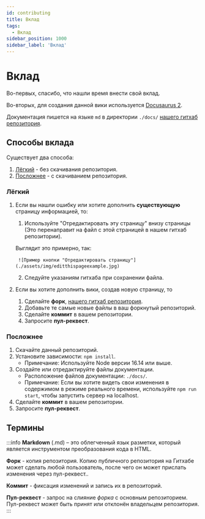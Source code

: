 ```yaml
---
id: contributing
title: Вклад
tags:
  - Вклад
sidebar_position: 1000
sidebar_label: 'Вклад'
---
```


# Вклад

Во-первых, спасибо, что нашли время внести свой вклад.

Во-вторых, для создания данной вики используется [Docusaurus 2](https://docusaurus.io).

Документация пишется на языке `md` в директории `./docs/` [нашего гитхаб репозитория](https://github.com/Hodwini/DevMCwiki/tree/master).

## Способы вклада

Существует два способа:

1. [Лёгкий](#лёгкий) - без скачивания репозитория.
2. [Посложнее](#посложнее) - с скачиванием репозитория.

### Лёгкий

1. Если вы нашли ошибку или хотите дополнить **существующую** страницу информацией, то:
    1. Используйте "Отредактировать эту страницу" внизу страницы (Это перенаправит на файл с этой страницей в нашем гитхаб репозитории).
      
      Выглядит это примерно, так:
    
        ![Пример кнопки "Отредактировать страницу"](./assets/img/editthispageexample.jpg)

    2. Следуйте указаниям гитхаба при сохранении файла.

2. Если вы хотите дополнить вики, создав новую страницу, то
   1. Сделайте **форк**, [нашего гитхаб репозитория](https://github.com/Hodwini/DevMCwiki/tree/master).
   2. Добавьте те самые новые файлы в ваш форкнутый репозиторий.
   3. Сделайте **коммит** в вашем репозитории.
   4. Запросите **пул-реквест**.

### Посложнее

1. Скачайте данный репозиторий.
2. Установите зависимости: `npm install`.
   - Примечание: Используйте Node версии 16.14 или выше.
3. Создайте или отредактируйте файлы документации.
   - Расположение файлов документации: `./docs/`.
   - Примечание: Если вы хотите видеть свои изменения в содержимом в режиме реального времени, используйте `npm run start`, чтобы запустить сервер на localhost.
4. Сделайте **коммит** в вашем репозитории.
5. Запросите **пул-реквест**.

## Термины

:::info
**Markdown** (.md) – это облегченный язык разметки, который является инструментом преобразования кода в HTML.

**Форк** - копия репозитория. Копию публичного репозитория на Гитхабе может сделать любой пользователь, после чего он может прислать изменения через пул-реквест..

**Коммит** - фиксация изменений и запись их в репозиторий.

**Пул-реквест** - запрос на слияние *форка* с основным репозиторием. Пул-реквест может быть принят или отклонён владельцем репозитория.
:::